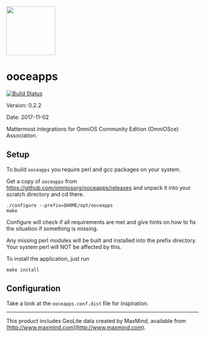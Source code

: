 <img src="http://www.omniosce.org/OmniOSce_logo.svg" height="128">

ooceapps
========

[![Build Status](https://travis-ci.org/omniosorg/ooceapps.svg?branch=master)](https://travis-ci.org/omniosorg/ooceapps)

Version: 0.2.2

Date: 2017-11-02

Mattermost integrations for OmniOS Community Edition (OmniOSce) Association.

Setup
-----

To build `ooceapps` you require perl and gcc packages on your
system.

Get a copy of `ooceapps` from https://github.com/omniosorg/ooceapps/releases
and unpack it into your scratch directory and cd there.

    ./configure --prefix=$HOME/opt/ooceapps
    make

Configure will check if all requirements are met and give
hints on how to fix the situation if something is missing.

Any missing perl modules will be built and installed into the prefix
directory. Your system perl will NOT be affected by this.

To install the application, just run

    make install

Configuration
-------------

Take a look at the `ooceapps.conf.dist` file for inspiration.

---
This product includes GeoLite data created by MaxMind, available from
[http://www.maxmind.com](http://www.maxmind.com).

